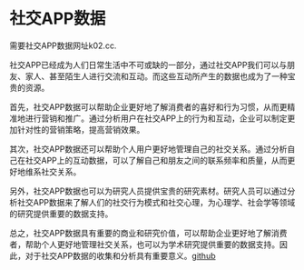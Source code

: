 # 社交APP数据

需要社交APP数据网址k02.cc. 

社交APP已经成为人们日常生活中不可或缺的一部分，通过社交APP我们可以与朋友、家人、甚至陌生人进行交流和互动。而这些互动所产生的数据也成为了一种宝贵的资源。

首先，社交APP数据可以帮助企业更好地了解消费者的喜好和行为习惯，从而更精准地进行营销和推广。通过分析用户在社交APP上的行为和互动，企业可以制定更加针对性的营销策略，提高营销效果。

其次，社交APP数据还可以帮助个人用户更好地管理自己的社交关系。通过分析自己在社交APP上的互动数据，可以了解自己和朋友之间的联系频率和质量，从而更好地维系社交关系。

另外，社交APP数据也可以为研究人员提供宝贵的研究素材。研究人员可以通过分析社交APP数据来了解人们的社交行为模式和社交心理，为心理学、社会学等领域的研究提供重要的数据支持。

总之，社交APP数据具有重要的商业和研究价值，可以帮助企业更好地了解消费者，帮助个人更好地管理社交关系，也可以为学术研究提供重要的数据支持。因此，对于社交APP数据的收集和分析具有重要意义。[github](https://github.com)